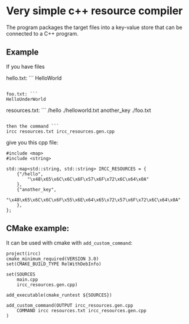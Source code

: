 # Very simple c++ resource compiler

The program packages the target files into a key-value store that can be connected to a C++ program.

## Example 

If you have files

hello.txt: ```
HelloWorld
```

foo.txt: ```
HelloUnderWorld
```

resources.txt: ```
/hello ./helloworld.txt
another_key ./foo.txt
```

then the command ``` 
ircc resources.txt ircc_resources.gen.cpp 
```

give you this cpp file:
``` 
#include <map>
#include <string>

std::map<std::string, std::string> IRCC_RESOURCES = {
	{"/hello",
		"\x48\x65\x6C\x6C\x6F\x57\x6F\x72\x6C\x64\x0A"
	},
	{"another_key",
		"\x48\x65\x6C\x6C\x6F\x55\x6E\x64\x65\x72\x57\x6F\x72\x6C\x64\x0A"
	},
};
```

## CMake example:
It can be used with cmake with `add_custom_command`:

```
project(ircc)
cmake_minimum_required(VERSION 3.0)
set(CMAKE_BUILD_TYPE RelWithDebInfo)

set(SOURCES 
	main.cpp
    ircc_resources.gen.cpp)

add_executable(cmake_runtest ${SOURCES})

add_custom_command(OUTPUT ircc_resources.gen.cpp
    COMMAND ircc resources.txt ircc_resources.gen.cpp
)
```